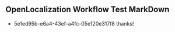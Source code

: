 ## OpenLocalization Workflow Test MarkDown
* 5e1ed95b-e6a4-43ef-a4fc-05e120e317f8 thanks!

<!--HONumber=Jul16_HO2-->


